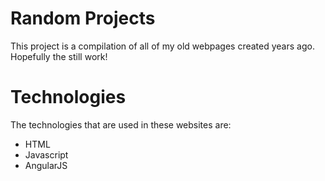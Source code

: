 ﻿# Random Projects

This project is a compilation of all of my old webpages created years ago. Hopefully the still work!

# Technologies
The technologies that are used in these websites are: 

- HTML
- Javascript
- AngularJS